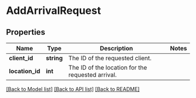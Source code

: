 # AddArrivalRequest

## Properties
Name | Type | Description | Notes
------------ | ------------- | ------------- | -------------
**client_id** | **string** | The ID of the requested client. | 
**location_id** | **int** | The ID of the location for the requested arrival. | 

[[Back to Model list]](../README.md#documentation-for-models) [[Back to API list]](../README.md#documentation-for-api-endpoints) [[Back to README]](../README.md)


